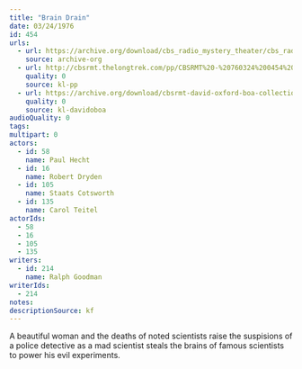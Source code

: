 ```yaml
---
title: "Brain Drain"
date: 03/24/1976
id: 454
urls: 
  - url: https://archive.org/download/cbs_radio_mystery_theater/cbs_radio_mystery_theater-0451-0500.zip/cbs_radio_mystery_theater-0451-0500%2Fcbsrmt_0454_brain_drain.mp3
    source: archive-org
  - url: http://cbsrmt.thelongtrek.com/pp/CBSRMT%20-%20760324%200454%20Brain%20Drain_pp.mp3
    quality: 0
    source: kl-pp
  - url: https://archive.org/download/cbsrmt-david-oxford-boa-collection/CBSRMT-760324-0454-Brain-Drain-(128-44)_WBBM-JE-{BoA}.mp3
    quality: 0
    source: kl-davidoboa
audioQuality: 0
tags: 
multipart: 0
actors:  
  - id: 58
    name: Paul Hecht  
  - id: 16
    name: Robert Dryden  
  - id: 105
    name: Staats Cotsworth  
  - id: 135
    name: Carol Teitel
actorIds:  
  - 58  
  - 16  
  - 105  
  - 135
writers:  
  - id: 214
    name: Ralph Goodman
writerIds:  
  - 214
notes: 
descriptionSource: kf
---
```

A beautiful woman and the deaths of noted scientists raise the suspisions of a police detective as a mad scientist steals the brains of famous scientists to power his evil experiments.